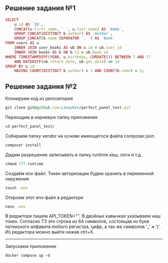 ## Решение задания №1

```rb
SELECT
    u.id AS `ID`,
    CONCAT(u.first_name, ' ', u.last_name) AS `Name`,
    GROUP_CONCAT(DISTINCT b.author) AS `Author`,
    GROUP_CONCAT(b.name SEPARATOR ', ') AS `Book`
FROM users AS u
    INNER JOIN user_books AS ub ON u.id = ub.user_id
    INNER JOIN books AS b ON b.id = ub.book_id
WHERE TIMESTAMPDIFF(YEAR, u.birthday, CURDATE()) BETWEEN 7 AND 17
    AND DATEDIFF(ub.return_date, ub.get_date) <= 14
GROUP BY u.id
    HAVING COUNT(DISTINCT b.author) = 1 AND COUNT(b.name) = 2;
```

## Решение задания №2

Клонируем код из репозитория
```rb
git clone git@github.com:LineyKin/perfect_panel_test.git
```

Переходим в корневую папку приложения
```rb
cd perfect_panel_test/
```

Собираем папку vendor на основе имеющегося файла composer.json
```rb
composer install
```

Дадим разрешение записывать в папку runtime кеш, логи и т.д.
```rb
chmod 777 runtime
```

Создаём env-файл. Токен авторизации будем хранить в переменной окружения
```rb
touch .env
```
Откроем этот env-файл в редакторе
```rb
nano .env
```

В редакторе пишем API_TOKEN="". В двойных кавычках указываем наш токен.
Согласно ТЗ это строка из 64 символов, состоящая из букв латинского алфавита любого регистра, цифр, а так же символов '_' и ')'. 
Из редактора можно выйти нажав ctrl+X.
***
Запускаем приложение
```rb
docker compose up -d
```
